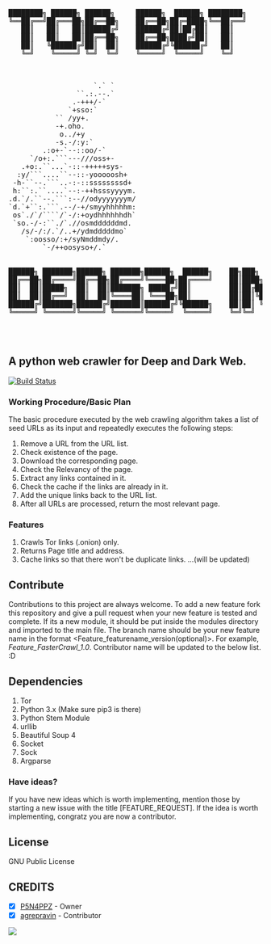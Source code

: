  <pre>
    

████████╗ ██████╗ ██████╗     ██████╗  ██████╗ ████████╗    
╚══██╔══╝██╔═══██╗██╔══██╗    ██╔══██╗██╔═████╗╚══██╔══╝    
   ██║   ██║   ██║██████╔╝    ██████╔╝██║██╔██║   ██║       
   ██║   ██║   ██║██╔══██╗    ██╔══██╗████╔╝██║   ██║       
   ██║   ╚██████╔╝██║  ██║    ██████╔╝╚██████╔╝   ██║       
   ╚═╝    ╚═════╝ ╚═╝  ╚═╝    ╚═════╝  ╚═════╝    ╚═╝       
                                                            

                                       
                    `.` `     
                ``.:.--.`     
               .-+++/-`       
              `+sso:`         
           `` /yy+.           
           -+.oho.            
            o../+y            
           -s.-/:y:`          
        .:o+-`--::oo/-`       
     `/o+:.```---///oss+-     
   .+o:.``...`-::-+++++sys-   
  :y/```....``--::-yooooosh+  
 -h-``--.```..-:-::ssssssssd+ 
 h:``:.``....`--:-++hsssyyyym.
.d.`/.``--.```:--//odyyyyyyym/
`d.`+``:.```.--/-+/smyyhhhhhm:
 os`./`/````/`-/:+oydhhhhhhdh`
 `so.-/-:``./`.//osmddddddmd. 
   /s/-/:/.`/..+/ydmdddddmo`  
    `:oosso/:+/syNmddmdy/.    
        `-/++oosyso+/.`      


██████╗ ███████╗██████╗ ███████╗██████╗  ██████╗    ██╗███╗   ██╗███████╗██╗██████╗ ███████╗
██╔══██╗██╔════╝██╔══██╗██╔════╝╚════██╗██╔════╝    ██║████╗  ██║██╔════╝██║██╔══██╗██╔════╝
██║  ██║█████╗  ██║  ██║███████╗ █████╔╝██║         ██║██╔██╗ ██║███████╗██║██║  ██║█████╗  
██║  ██║██╔══╝  ██║  ██║╚════██║ ╚═══██╗██║         ██║██║╚██╗██║╚════██║██║██║  ██║██╔══╝  
██████╔╝███████╗██████╔╝███████║██████╔╝╚██████╗    ██║██║ ╚████║███████║██║██████╔╝███████╗
╚═════╝ ╚══════╝╚═════╝ ╚══════╝╚═════╝  ╚═════╝    ╚═╝╚═╝  ╚═══╝╚══════╝╚═╝╚═════╝ ╚══════╝
                                                                                            


</pre>

## A python web crawler for Deep and Dark Web.
[![Build Status](https://travis-ci.org/DedSecInside/TorBoT.svg?branch=master)](https://travis-ci.org/DedSecInside/TorBoT)
### Working Procedure/Basic Plan
The basic procedure executed by the web crawling algorithm takes a list of seed URLs as its input and repeatedly executes
the following steps:

1. Remove a URL from the URL list.
2. Check existence of the page.
3. Download the corresponding page.
4. Check the Relevancy of the page.
5. Extract any links contained in it.
6. Check the cache if the links are already in it.
7. Add the unique links back to the URL list.
8. After all URLs are processed, return the most relevant page.

### Features
1. Crawls Tor links (.onion) only.
2. Returns Page title and address.
3. Cache links so that there won't be duplicate links.
...(will be updated)

## Contribute
Contributions to this project are always welcome. 
To add a new feature fork this repository and give a pull request when your new feature is tested and complete.
If its a new module, it should be put inside the modules directory and imported to the main file.
The branch name should be your new feature name in the format <Feature_featurename_version(optional)>. For example, <i>Feature_FasterCrawl_1.0</i>.
Contributor name will be updated to the below list. :D

## Dependencies 
1. Tor 
2. Python 3.x (Make sure pip3 is there)
3. Python Stem Module
4. urllib
5. Beautiful Soup 4
6. Socket
7. Sock
8. Argparse


### Have ideas?
If you have new ideas which is worth implementing, mention those by starting a new issue with the title [FEATURE_REQUEST].
If the idea is worth implementing, congratz you are now a contributor.

## License
GNU Public License

## CREDITS

- [X] [P5N4PPZ](https://github.com/PSNAppz) - Owner
- [X] [agrepravin](https://github.com/agrepravin) - Contributor

![](https://upload.wikimedia.org/wikipedia/commons/thumb/4/42/Opensource.svg/200px-Opensource.svg.png)
